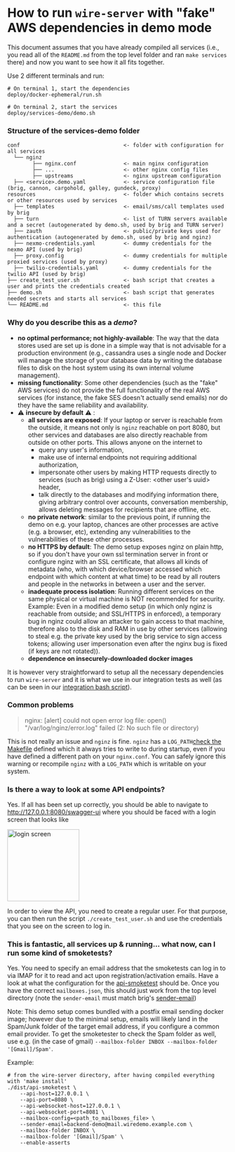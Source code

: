 # How to run `wire-server` with "fake" AWS dependencies in demo mode

This document assumes that you have already compiled all services (i.e., you read all of the `README.md` from the top level folder and ran `make services` there) and now you want to see how it all fits together.

Use 2 different terminals and run:

```
# On terminal 1, start the dependencies
deploy/docker-ephemeral/run.sh
```

```
# On terminal 2, start the services
deploy/services-demo/demo.sh
```

### Structure of the services-demo folder

```
conf                                 <- folder with configuration for all services
  └── nginz
        ├── nginx.conf               <- main nginx configuration
        ├── ...                      <- other nginx config files
        ├── upstreams                <- nginx upstream configuration
  ├── <service>.demo.yaml            <- service configuration file (brig, cannon, cargohold, galley, gundeck, proxy)
resources                            <- folder which contains secrets or other resources used by services
  ├── templates                      <- email/sms/call templates used by brig
  ├── turn                           <- list of TURN servers available and a secret (autogenerated by demo.sh, used by brig and TURN server)
  ├── zauth                          <- public/private keys used for authentication (autogenerated by demo.sh, used by brig and nginz)
  ├── nexmo-credentials.yaml         <- dummy credentials for the nexmo API (used by brig)
  ├── proxy.config                   <- dummy credentials for multiple proxied services (used by proxy)
  ├── twilio-credentials.yaml        <- dummy credentials for the twilio API (used by brig)
├── create_test_user.sh              <- bash script that creates a user and prints the credentials created
├── demo.sh                          <- bash script that generates needed secrets and starts all services
└── README.md                        <- this file
```

### Why do you describe this as a _demo_?

* **no optimal performance; not highly-available**: The way that the data stores used are set up is done in a simple way that is not advisable for a production environment (e.g., cassandra uses a single node and Docker will manage the storage of your database data by writing the database files to disk on the host system using its own internal volume management). 
* **missing functionality**: Some other dependencies (such as the "fake" AWS services) do not provide the full functionality of the real AWS services (for instance, the fake SES doesn't actually send emails) nor do they have the same reliability and availability.
* :warning: **insecure by default** :warning: : 
    * **all services are exposed**: If your laptop or server is reachable from the outside, it means not only is `nginz` reachable on port 8080, but other services and databases are also directly reachable from outside on other ports. This allows anyone on the internet to
        * query any user's information,
        * make use of internal endpoints not requiring additional authorization,
        * impersonate other users by making HTTP requests directly to services (such as brig) using a Z-User: <other user's uuid> header,
        * talk directly to the databases and modifying information there, giving arbitrary control over accounts, conversation membership, allows deleting messages for recipients that are offline, etc.
    * **no private network**: similar to the previous point, if running the demo on e.g. your laptop, chances are other processes are active (e.g. a browser, etc), extending any vulnerabilities to the vulnerabilities of these other processes. 
    * **no HTTPS by default**: The demo setup exposes nginz on plain http, so if you don't have your own ssl termination server in front or configure nginz with an SSL certificate, that allows all kinds of metadata (who, with which device/browser accessed which endpoint with which content at what time) to be read by all routers and people in the networks in between a user and the server.
    * **inadequate process isolation**: Running different services on the same physical or virtual machine is NOT recommended for security. Example: Even in a modified demo setup (in which only nginz is reachable from outside; and SSL/HTTPS in enforced), a temporary bug in nginz could allow an attacker to gain access to that machine, therefore also to the disk and RAM in use by other services (allowing to steal e.g. the private key used by the brig service to sign access tokens; allowing user impersonation even after the nginx bug is fixed (if keys are not rotated)).
    * **dependence on insecurely-downloaded docker images**

It is however very straightforward to setup all the necessary dependencies to run `wire-server` and it is what we use in our integration tests as well (as can be seen in our [integration bash script](../../services/integration.sh)).

### Common problems

> nginx: [alert] could not open error log file: open() "/var/log/nginz/error.log" failed (2: No such file or directory)

This is not really an issue and `nginz` is fine. `nginz` has a `LOG_PATH`[check the Makefile](../../services/nginz/Makefile) defined which it always tries to write to during startup, even if you have defined a different path on your `nginx.conf`. You can safely ignore this warning or recompile `nginz` with a `LOG_PATH` which is writable on your system.

### Is there a way to look at some API endpoints?

Yes. If all has been set up correctly, you should be able to navigate to http://127.0.0.1:8080/swagger-ui where you should be faced with a login screen that looks like

<img width="164" align="middle" alt="login screen" src="https://user-images.githubusercontent.com/1105323/38916970-9446ca12-42e9-11e8-94ec-d88a6961637d.png">

In order to view the API, you need to create a regular user. For that purpose, you can then run the script `./create_test_user.sh` and use the credentials that you see on the screen to log in.

### This is fantastic, all services up & running... what now, can I run some kind of smoketests?

Yes. You need to specify an email address that the smoketests can log in to via IMAP for it to read and act upon registration/activation emails. Have a look at what the configuration for the [api-smoketest](../../tools/api-simulations/README.md) should be. Once you have the correct `mailboxes.json`, this should just work from the top level directory (note the `sender-email` must match brig's [sender-email](https://github.com/wireapp/wire-server/blob/develop/services/brig/brig.integration.yaml#L35))

Note: This demo setup comes bundled with a postfix email sending docker image; however due to the minimal setup, emails will likely land in the Spam/Junk folder of the target email address, if you configure a common email provider. To get the smoketester to check the Spam folder as well, use e.g. (in the case of gmail) `--mailbox-folder INBOX --mailbox-folder '[Gmail]/Spam'`.

Example:

```
# from the wire-server directory, after having compiled everything with 'make install'
./dist/api-smoketest \
    --api-host=127.0.0.1 \
    --api-port=8080 \
    --api-websocket-host=127.0.0.1 \
    --api-websocket-port=8081 \
    --mailbox-config=<path_to_mailboxes_file> \
    --sender-email=backend-demo@mail.wiredemo.example.com \
    --mailbox-folder INBOX \
    --mailbox-folder '[Gmail]/Spam' \
    --enable-asserts
```
